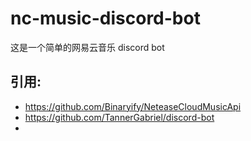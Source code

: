 # nc-music-discord-bot

 这是一个简单的网易云音乐 discord bot

## 引用:
- https://github.com/Binaryify/NeteaseCloudMusicApi
- https://github.com/TannerGabriel/discord-bot
- 
